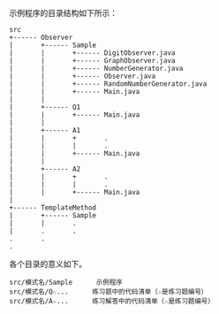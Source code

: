 
示例程序的目录结构如下所示：

    src
    +------ Observer
    |       +------ Sample
    |       |       +------ DigitObserver.java
    |       |       +------ GraphObserver.java
    |       |       +------ NumberGenerator.java
    |       |       +------ Observer.java
    |       |       +------ RandomNumberGenerator.java
    |       |       +------ Main.java
    |       |
    |       +------ Q1
    |       |       +------ Main.java
    |       |
    |       +------ A1
    |       |       +       .
    |       |       |       .
    |       |       +------ Main.java
    |       |
    |       +------ A2
    |       |       +       .
    |       |       |       .
    |       |       +------ Main.java
    |       
    +------ TemplateMethod
    |       +------ Sample
    |       |       .
    |       .       .
    .       .
    .

各个目录的意义如下。

    src/模式名/Sample      示例程序
    src/模式名/Q☆...      练习题中的代码清单（☆是练习题编号）
    src/模式名/A☆...      练习解答中的代码清单（☆是练习题编号）

